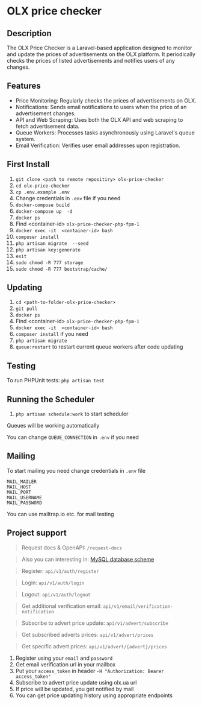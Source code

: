 # OLX price checker

## Description 

The OLX Price Checker is a Laravel-based application designed to monitor and update the prices of advertisements on the OLX platform. It periodically checks the prices of listed advertisements and notifies users of any changes.

## Features
*  Price Monitoring: Regularly checks the prices of advertisements on OLX.
*  Notifications: Sends email notifications to users when the price of an advertisement changes.
*  API and Web Scraping: Uses both the OLX API and web scraping to fetch advertisement data.
*  Queue Workers: Processes tasks asynchronously using Laravel's queue system.
*  Email Verification: Verifies user email addresses upon registration.

##  First Install

1) `git clone <path to remote repositiry> olx-price-checker`
2) `cd olx-price-checker`
3) `cp .env.example .env`
4) Change credentials in `.env` file if you need
5) `docker-compose build`
6) `docker-compose up  -d`
7) `docker ps`
8)  Find \<container-id\> `olx-price-checker-php-fpm-1`
9)  `docker exec -it  <container-id> bash`
10) `composer install`
11) `php artisan migrate  --seed`
12) `php artisan key:generate`
13) `exit`
14) `sudo chmod -R 777 storage`
15) `sudo chmod -R 777 bootstrap/cache/`

## Updating

1) `cd <path-to-folder-olx-price-checker>`
2) `git pull`
3) `docker ps`
4) Find \<container-id\> `olx-price-checker-php-fpm-1`
5) `docker exec -it  <container-id> bash`
6) `composer install` if you need
7) `php artisan migrate`
8) `queue:restart` to restart current queue workers after code updating


## Testing

To run PHPUnit tests: `php artisan test`

## Running the Scheduler

1) `php artisan schedule:work` to start scheduler

Queues will be working automatically

You can change `QUEUE_CONNECTION` in `.env` if you need

##  Mailing

To start mailing you need change credentials in `.env` file

 ```
 MAIL_MAILER
 MAIL_HOST
 MAIL_PORT
 MAIL_USERNAME
 MAIL_PASSWORD
 ```

You can use mailtrap.io etc. for mail testing

## Project support

> Request docs & OpenAPI: `/request-docs`

> Also you can interesting in: [MySQL database scheme](https://drawsql.app/teams/test-4184/diagrams/olx-price-checker)


> Register: `api/v1/auth/register`

> Login: `api/v1/auth/login`

> Logout: `api/v1/auth/logout`

> Get additional verification email: `api/v1/email/verification-notification`

> Subscribe to advert price update: `api/v1/advert/subscribe`

> Get subscribed adverts prices: `api/v1/advert/prices`

> Get specific advert prices: `api/v1/advert/{advert}/prices`

1) Register using your `email` and `password`
2) Get email verification url in your mailbox
3) Put your `access_token` in header `-H "Authorization: Bearer access_token"`
4) Subscribe to advert price update using olx.ua url
5) If price will be updated, you get notified by mail
6) You can get price updating history using appropriate endpoints